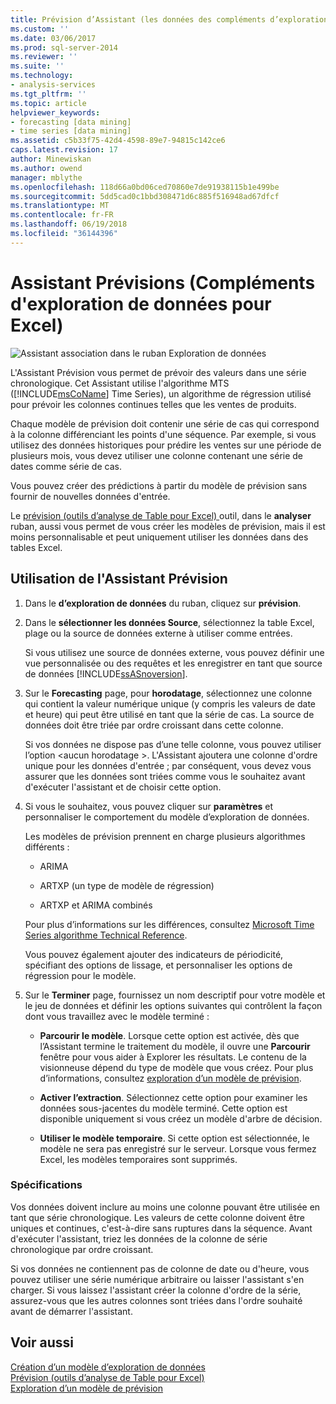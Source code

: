 ```yaml
---
title: Prévision d’Assistant (les données des compléments d’exploration de données pour Excel) | Documents Microsoft
ms.custom: ''
ms.date: 03/06/2017
ms.prod: sql-server-2014
ms.reviewer: ''
ms.suite: ''
ms.technology:
- analysis-services
ms.tgt_pltfrm: ''
ms.topic: article
helpviewer_keywords:
- forecasting [data mining]
- time series [data mining]
ms.assetid: c5b33f75-42d4-4598-89e7-94815c142ce6
caps.latest.revision: 17
author: Minewiskan
ms.author: owend
manager: mblythe
ms.openlocfilehash: 118d66a0bd06ced70860e7de91938115b1e499be
ms.sourcegitcommit: 5dd5cad0c1bbd308471d6c885f516948ad67dfcf
ms.translationtype: MT
ms.contentlocale: fr-FR
ms.lasthandoff: 06/19/2018
ms.locfileid: "36144396"
---
```

# <a name="forecast-wizard-data-mining-add-ins-for-excel"></a>Assistant Prévisions (Compléments d'exploration de données pour Excel)
  ![Assistant association dans le ruban Exploration de données](media/dmc-forecast.gif "associer l’Assistant dans le ruban Exploration de données")  
  
 L'Assistant Prévision vous permet de prévoir des valeurs dans une série chronologique. Cet Assistant utilise l'algorithme MTS ([!INCLUDE[msCoName](../includes/msconame-md.md)] Time Series), un algorithme de régression utilisé pour prévoir les colonnes continues telles que les ventes de produits.  
  
 Chaque modèle de prévision doit contenir une série de cas qui correspond à la colonne différenciant les points d'une séquence. Par exemple, si vous utilisez des données historiques pour prédire les ventes sur une période de plusieurs mois, vous devez utiliser une colonne contenant une série de dates comme série de cas.  
  
 Vous pouvez créer des prédictions à partir du modèle de prévision sans fournir de nouvelles données d'entrée.  
  
 Le [prévision &#40;outils d’analyse de Table pour Excel&#41; ](forecast-table-analysis-tools-for-excel.md) outil, dans le **analyser** ruban, aussi vous permet de vous créer les modèles de prévision, mais il est moins personnalisable et peut uniquement utiliser les données dans des tables Excel.  
  
## <a name="using-the-forecast-wizard"></a>Utilisation de l'Assistant Prévision  
  
1.  Dans le **d’exploration de données** du ruban, cliquez sur **prévision**.  
  
2.  Dans le **sélectionner les données Source**, sélectionnez la table Excel, plage ou la source de données externe à utiliser comme entrées.  
  
     Si vous utilisez une source de données externe, vous pouvez définir une vue personnalisée ou des requêtes et les enregistrer en tant que source de données [!INCLUDE[ssASnoversion](../includes/ssasnoversion-md.md)].  
  
3.  Sur le **Forecasting** page, pour **horodatage**, sélectionnez une colonne qui contient la valeur numérique unique (y compris les valeurs de date et heure) qui peut être utilisé en tant que la série de cas. La source de données doit être triée par ordre croissant dans cette colonne.  
  
     Si vos données ne dispose pas d’une telle colonne, vous pouvez utiliser l’option \<aucun horodatage >. L'Assistant ajoutera une colonne d'ordre unique pour les données d'entrée ; par conséquent, vous devez vous assurer que les données sont triées comme vous le souhaitez avant d'exécuter l'assistant et de choisir cette option.  
  
4.  Si vous le souhaitez, vous pouvez cliquer sur **paramètres** et personnaliser le comportement du modèle d’exploration de données.  
  
     Les modèles de prévision prennent en charge plusieurs algorithmes différents :  
  
    -   ARIMA  
  
    -   ARTXP (un type de modèle de régression)  
  
    -   ARTXP et ARIMA combinés  
  
     Pour plus d’informations sur les différences, consultez [Microsoft Time Series algorithme Technical Reference](data-mining/microsoft-time-series-algorithm-technical-reference.md).  
  
     Vous pouvez également ajouter des indicateurs de périodicité, spécifiant des options de lissage, et personnaliser les options de régression pour le modèle.  
  
5.  Sur le **Terminer** page, fournissez un nom descriptif pour votre modèle et le jeu de données et définir les options suivantes qui contrôlent la façon dont vous travaillez avec le modèle terminé :  
  
    -   **Parcourir le modèle**. Lorsque cette option est activée, dès que l’Assistant termine le traitement du modèle, il ouvre une **Parcourir** fenêtre pour vous aider à Explorer les résultats. Le contenu de la visionneuse dépend du type de modèle que vous créez. Pour plus d’informations, consultez [exploration d’un modèle de prévision](browsing-a-forecasting-model.md).  
  
    -   **Activer l’extraction**. Sélectionnez cette option pour examiner les données sous-jacentes du modèle terminé. Cette option est disponible uniquement si vous créez un modèle d'arbre de décision.  
  
    -   **Utiliser le modèle temporaire**. Si cette option est sélectionnée, le modèle ne sera pas enregistré sur le serveur. Lorsque vous fermez Excel, les modèles temporaires sont supprimés.  
  
### <a name="requirements"></a>Spécifications  
 Vos données doivent inclure au moins une colonne pouvant être utilisée en tant que série chronologique. Les valeurs de cette colonne doivent être uniques et continues, c'est-à-dire sans ruptures dans la séquence. Avant d'exécuter l'assistant, triez les données de la colonne de série chronologique par ordre croissant.  
  
 Si vos données ne contiennent pas de colonne de date ou d'heure, vous pouvez utiliser une série numérique arbitraire ou laisser l'assistant s'en charger. Si vous laissez l'assistant créer la colonne d'ordre de la série, assurez-vous que les autres colonnes sont triées dans l'ordre souhaité avant de démarrer l'assistant.  
  
## <a name="see-also"></a>Voir aussi  
 [Création d’un modèle d’exploration de données](creating-a-data-mining-model.md)   
 [Prévision &#40;outils d’analyse de Table pour Excel&#41;](forecast-table-analysis-tools-for-excel.md)   
 [Exploration d’un modèle de prévision](browsing-a-forecasting-model.md)  
  
  